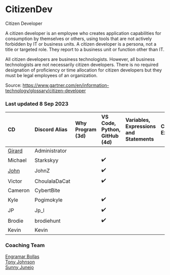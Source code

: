 # CitizenDev

Citizen Developer

A citizen developer is an employee who creates application capabilities for consumption by themselves or others, using tools that are not actively forbidden by IT or business units. A citizen developer is a persona, not a title or targeted role. They report to a business unit or function other than IT.

All citizen developers are business technologists.  However, all business technologists are not necessarily citizen developers.  There is no required designation of proficiency or time allocation for citizen developers but they must be legal employees of an organization.

Source: https://www.gartner.com/en/information-technology/glossary/citizen-developer

### Last updated 8 Sep 2023
| CD | Discord Alias | Why Program (3d) | VS Code, Python, GitHub (4d) | Variables, Expressions and Statements | Conditional Execution | Functions | Loops and Iterations | Strings | Files | Lists | Dictionaries | Tuples | 
|:--|:--|:--|:--|:--|:--|:--|:--|:--|:--|:--|:--|:--|
| [Girard](https://github.com/GirardT) | Administrator ||||||||||||
| Michael | Starkskyy | |:heavy_check_mark:||||||||||
| [John](https://github.com/JohnZGBG) | JohnZ | |:heavy_check_mark:||||||||||
| Victor | ChoulalaDaCat | |:heavy_check_mark:||||||||||
| Cameron | CybertBite | |||||||||||
| Kyle | Pogimokyle | |:heavy_check_mark:||||||||||
| JP | Jp_l | |:heavy_check_mark:||||||||||
| Brodie | brodiehunt | |:heavy_check_mark:||||||||||
| Kevin | Kevin | |||||||||||

### Coaching Team
[Engramar Bollas](https://www.linkedin.com/in/engramarbollas/) <br/>
[Tony Johnson](https://www.linkedin.com/in/tony-johnson-53995413/) <br/>
[Sunny Junejo](https://www.linkedin.com/in/sadruddinjunejo/) <br/>



